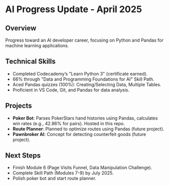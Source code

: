 # AI Progress Update - April 2025

## Overview
Progress toward an AI developer career, focusing on Python and Pandas for machine learning applications.

## Technical Skills
- Completed Codecademy’s "Learn Python 3" (certificate earned).
- 66% through "Data and Programming Foundations for AI" Skill Path.
- Aced Pandas quizzes (100%): Creating/Selecting Data, Multiple Tables.
- Proficient in VS Code, Git, and Pandas for data analysis.

## Projects
- **Poker Bot**: Parses PokerStars hand histories using Pandas, calculates win rates (e.g., 42.86% for pairs). Hosted in this repo.
- **Route Planner**: Planned to optimize routes using Pandas (future project).
- **Pawnbroker AI**: Concept for detecting counterfeit goods (future project).

## Next Steps
- Finish Module 6 (Page Visits Funnel, Data Manipulation Challenge).
- Complete Skill Path (Modules 7-9) by July 2025.
- Polish poker bot and start route planner.